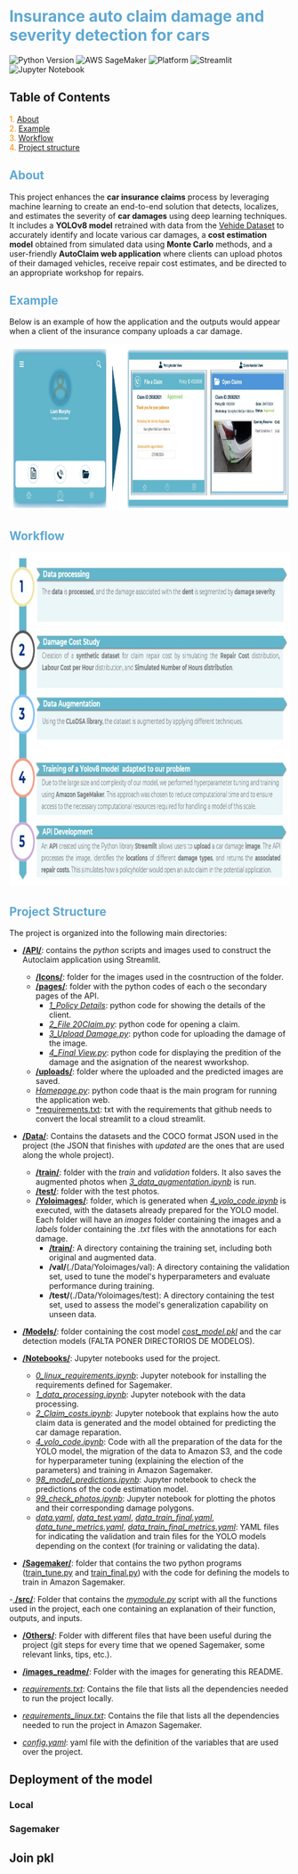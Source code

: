 # <span style="color:#5fa8d3;">Insurance auto claim damage and severity detection for cars</span>

![Python Version](https://img.shields.io/badge/python-3.11%2B-blue) ![AWS SageMaker](https://img.shields.io/badge/AWS-SageMaker-orange) ![Platform](https://img.shields.io/badge/platform-aws%20sagemaker%20%7C%20jupyter%20%7C%20streamlit-lightgrey) ![Streamlit](https://img.shields.io/badge/Streamlit-App-red) ![Jupyter Notebook](https://img.shields.io/badge/Jupyter-Notebook-orange)

## Table of Contents

<p>
<span style="color:#fb8500;">1.</span> <a href="#about">About</a><br>
<span style="color:#fb8500;">2.</span> <a href="#example">Example</a><br>
<span style="color:#fb8500;">3.</span> <a href="#workflow">Workflow</a><br>
<span style="color:#fb8500;">4.</span> <a href="#structure">Project structure</a><br>
</p>

## <span id="about" style="color:#5fa8d3;">About</span>

This project enhances the **car insurance claims** process by leveraging machine learning to create an end-to-end solution that detects, localizes, and estimates the severity of **car damages** using deep learning techniques. It includes a **YOLOv8 model** retrained with data from the [Vehide Dataset](https://www.kaggle.com/datasets/hendrichscullen/vehide-dataset-automatic-vehicle-damage-detection/data) to accurately identify and locate various car damages, a **cost estimation model** obtained from simulated data using **Monte Carlo** methods, and a user-friendly **AutoClaim web application** where clients can upload photos of their damaged vehicles, receive repair cost estimates, and be directed to an appropriate workshop for repairs.


## <span id="example" style="color:#5fa8d3;">Example</span>

Below is an example of how the application and the outputs would appear when a client of the insurance company uploads a car damage.

<p align="center">
  <img src="images_readme/example_usage.jpg" alt="Description of Image" width="800px" height="300px"/>
</p>




## <span id="workflow" style="color:#5fa8d3;"> Workflow</span>

<p align="center">
  <img src="./images_readme/diagram.jpg" alt="Description of Image" width="800px" height="600px"/>
</p>




## <span id="structure" style="color:#5fa8d3;">Project Structure</span>
The project is organized into the following main directories:

- [**/API/**](./API/): contains the *python* scripts and images used to construct the Autoclaim application using Streamlit.
  - [**/Icons/**](./API/Icons/): folder for the images used in the cosntruction of the folder.
  - [**/pages/**](./API/pages/): folder with the python codes of each o the secondary pages of the API.
    - [*1_Policy Details*](./API/pages/1_Policy%20Details.py): python code for showing the details of the client.
    - [*2_File 20Claim.py*](./API/pages/2_File%20Claim.py): python code for opening a claim.
    - [*3_Upload Damage.py*](./API/pages/3_Upload%20Damage.py): python code for uploading the damage of the image.
    - [*4_Final View.py*](./API/pages/4_Final%20View.py): python code for displaying the predition of the damage and the asignation of the nearest wworkshop.
  - [**/uploads/**](API/uploads/): folder where the uploaded and the predicted images are saved.
  - [*Homepage.py*](./API/Homepage.py): python code thaat is the main program for running the application web.
  - [*requirements.txt](./API/requirements.txt): txt with the requirements that github needs to convert the local streamlit to a cloud streamlit.


- [**/Data/**](./Data/): Contains the datasets and the COCO format JSON used in the project (the JSON that finishes with *updated* are the ones that are used along the whole project).
  - [**/train/**](./Data/train/): folder with the *train* and *validation* folders. It also saves the augmented photos when *[3_data_augmentation.ipynb](./Notebooks/3_data_augmentation.ipynb)* is run.
  - [**/test/**](./Data/test/): folder with the test photos.
  - [**/Yoloimages/**](./Data/Yoloimages/): folder, which is generated when *[4_yolo_code.ipynb](./Notebooks/4_yolo_code.ipynb)* is executed, with the datasets already prepared for the YOLO model. Each folder will have an *images* folder containing the images and a *labels* folder containing the *.txt* files with the annotations for each damage.
    - [**/train/**](./Data/Yoloimages/train): A directory containing the training set, including both original and augmented data.
    - **/val/**(./Data/Yoloimages/val): A directory containing the validation set, used to tune the model's hyperparameters and evaluate performance during training.
    - **/test/**(./Data/Yoloimages/test): A directory containing the test set, used to assess the model's generalization capability on unseen data.


- [**/Models/**](./Models/): folder containing the cost model [*cost_model.pkl*](./Models/cost_model.pkl) and the car detection models (FALTA PONER DIRECTORIOS DE MODELOS).

- [**/Notebooks/**](./Notebooks/): Jupyter notebooks used for the project.
  - *[0_linux_requirements.ipynb](./Notebooks/0_linux_requirements.ipynb)*: Jupyter notebook for installing the requirements defined for Sagemaker.
  - [*1_data_processing.ipynb*](./Notebooks/1_data_processing.ipynb): Jupyter notebook with the data processing.
  - [*2_Claim_costs.ipynb*](./Notebooks/2_Claim_costs.ipynb): Jupyter notebook that explains how the auto claim data is generated and the model obtained for predicting the car damage reparation.
  - [*4_yolo_code.ipynb*](./Notebooks/4_yolo_code.ipynb): Code with all the preparation of the data for the YOLO model, the migration of the data to Amazon S3, and the code for hyperparameter tuning (explaining the election of the parameters) and training in Amazon Sagemaker.
  - [*98_model_predictions.ipynb*](./Notebooks/99_check_photos.ipynb): Jupyter notebook to check the predictions of the code estimation model.
  - [*99_check_photos.ipynb*](./Notebooks/99_check_photos.ipynb): Jupyter notebook for plotting the photos and their corresponding damage polygons.
  - [*data.yaml*](/Notebooks/data.yaml), [*data_test.yaml*](./Notebooks/data_test.yaml), [*data_train_final.yaml*](Notebooks/data_train_final.yaml), [*data_tune_metrics.yaml*](./Notebooks/data_tune_metrics.yaml), [*data_train_final_metrics.yaml*](./Notebooks/data_train_final_metrics.yaml): YAML files for indicating the validation and train files for the YOLO models depending on the context (for training or validating the data).
  
- [**/Sagemaker/**](./Sagemaker/): folder that contains the two python programs ([train_tune.py](./Sagemaker/train_tune.py) and [train_final.py](./Sagemaker/train_final.py)) with the code for defining the models to train in Amazon Sagemaker.

-[ **/src/**](./src/): Folder that contains the [*mymodule.py*](./src/mymodule.py) script with all the functions used in the project, each one containing an explanation of their function, outputs, and inputs.

- [**/Others/**](./Others/): Folder with different files that have been useful during the project (git steps for every time that we opened Sagemaker, some relevant links, tips, etc.).

- [**/images_readme/**](./images_readme/): Folder with the images for generating this README.

- [*requirements.txt*](./requirements.txt): Contains the file that lists all the dependencies needed to run the project locally.
- [*requirements_linux.txt*](./requirements_linux.txt): Contains the file that lists all the dependencies needed to run the project in Amazon Sagemaker.
- [*config.yaml*](./config.yaml): yaml file with the definition of the variables that are used over the project.


## Deployment of the model
### Local 

### Sagemaker

## Join pkl 